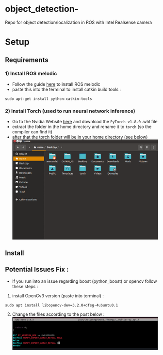 # object_detection-
Repo for object detection/localization in ROS with Intel Realsense camera



# Setup 

## Requirements 

### 1) Install ROS melodic 
- Follow the guide [here](http://wiki.ros.org/melodic/Installation/Ubuntu) to install ROS melodic 
- paste this into the terminal to install catkin build tools : 

```console 
sudo apt-get install python-catkin-tools
```

### 2) Install Torch (used to run neural network inference) 

- Go to the Nvidia Website [here](https://forums.developer.nvidia.com/t/pytorch-for-jetson-version-1-8-0-now-available/72048) and 
download the ```PyTorch v1.8.0``` .whl file 
- extract the folder in the home directory and rename it to ```torch``` (so the compiler can find it) 
- after that the torch folder will be in your home directory (see below) 
![](screen.png)

## Install 



## Potential Issues Fix : 
- If you run into an issue regarding boost (python_boost) or opencv follow these steps : 
1) install OpenCv3 version (paste into terminal) :
```console 
sudo apt install libopencv-dev=3.2.0+dfsg-4ubuntu0.1
```
2) Change the files according to the post below : 
![](screen2.png)


